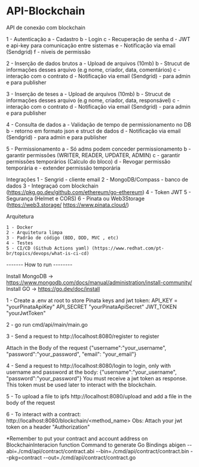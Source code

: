 # API-Blockchain
API de conexão com blockchain

1 - Autenticação
    a - Cadastro
    b - Login
    c - Recuperação de senha
    d - JWT e api-key para comunicação entre sistemas
    e - Notificação via email (Sendgrid)
    f - níveis de permissão

2 - Inserção de dados brutos
    a - Upload de arquivos (10mb)
    b - Strucut de informações desses arquivo (e.g nome, criador, data, comentários)
    c - interação com o contrato
    d - Notificação via email (Sendgrid) - para admin e para publisher

3 - Inserção de teses
    a - Upload de arquivos (10mb)
    b - Strucut de informações desses arquivo (e.g nome, criador, data, responsável)
    c - interação com o contrato
    d - Notificação via email (Sendgrid) - para admin e para publisher

4 - Consulta de dados
    a - Validação de tempo de permissionamento no DB
    b - retorno em formato json e struct de dados
    d - Notificação via email (Sendgrid) - para admin e para publisher

5 - Permissionamento
    a - Só adms podem conceder permissionamento
    b - garantir permissões (WRITER, READER, UPDATER, ADMIN)
    c - garantir permissões temporários (Calculo do bloco)
    d - Revogar permissão temporária
    e - extender permissão temporária


Integrações
    1 - Sengrid - cliente email
    2 - MongoDB/Compass - banco de dados
    3 - Integraçaõ com blockchain (https://pkg.go.dev/github.com/ethereum/go-ethereum)
    4 - Token JWT
    5 - Segurança (Helmet e CORS)
    6 - Pinata ou Web3Storage (https://web3.storage/ https://www.pinata.cloud/)

Arquitetura

    1 - Docker
    2 - Arquitetura limpa 
    3 - Padrão de código (BDD, DDD, MVC , etc)
    4 - Testes
    5 - CI/CD (Github Actions yaml) (https://www.redhat.com/pt-br/topics/devops/what-is-ci-cd)



------- How to run --------

Install MongoDB -> https://www.mongodb.com/docs/manual/administration/install-community/
Install GO -> https://go.dev/doc/install

1 - Create a .env at root to store Pinata keys and jwt token:
API_KEY = "yourPinataApiKey"
API_SECRET "yourPinataApiSecret"
JWT_TOKEN "yourJwtToken"

2 - go run cmd/api/main/main.go

3 - Send a request to http://localhost:8080/register to register

Attach in the Body of the request
{"username":"your_username", "password":"your_password", "email": "your_email"}

4 - Send a request to http://localhost:8080/login to login, only with username and password at the body:
{"username":"your_username", "password":"your_password"}
You must receive a jwt token as response. This token must be used later to interact with the blockchain.

5 - To upload a file to ipfs http://localhost:8080/upload and add a file in the body of the request

6 - To interact with a contract: http://localhost:8080/blockchain/<method_name>
Obs: Attach your jwt token on a header "Authorization"

*Remember to put your contract and account address on BlockchainInteracion function
Command to generate Go Bindings
abigen --abi=./cmd/api/contract/contract.abi --bin=./cmd/api/contract/contract.bin --pkg=contract --out=./cmd/api/contract/contract.go
